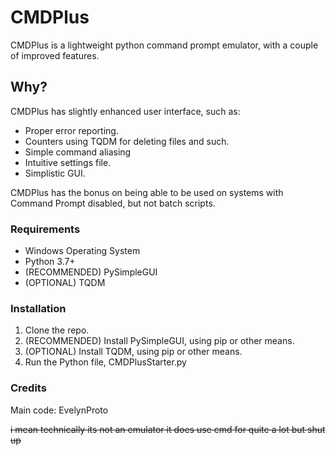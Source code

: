 # CMDPlus
CMDPlus is a lightweight python command prompt emulator, with a couple of improved features.
## Why?
CMDPlus has slightly enhanced user interface, such as:
* Proper error reporting.
* Counters using TQDM for deleting files and such.
* Simple command aliasing
* Intuitive settings file.
* Simplistic GUI.

CMDPlus has the bonus on being able to be used on systems with Command Prompt disabled, but not batch scripts.
### Requirements
* Windows Operating System
* Python 3.7+
* (RECOMMENDED) PySimpleGUI
* (OPTIONAL) TQDM
### Installation
1. Clone the repo.
2. (RECOMMENDED) Install PySimpleGUI, using pip or other means.
3. (OPTIONAL) Install TQDM, using pip or other means.
4. Run the Python file, CMDPlusStarter.py
### Credits
Main code: EvelynProto

~~i mean technically its not an emulator it does use cmd for quite a lot but shut up~~
